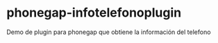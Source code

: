 # phonegap-infotelefonoplugin
Demo de plugin para phonegap que obtiene la información del telefono
 
